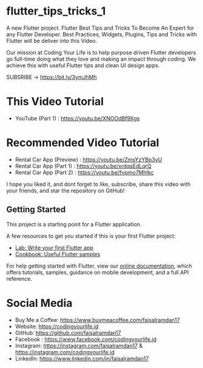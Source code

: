 # flutter_tips_tricks_1

A new Flutter project. Flutter Best Tips and Tricks To Become An Expert for any Flutter Developer. Best Practices, Widgets, Plugins, Tips and Tricks with Flutter will be deliver into this Video. 

Our mission at Coding Your Life is to help purpose driven Flutter developers go full-time doing what they love and making an impact through coding. We achieve this with useful Flutter tips and clean UI design apps.

SUBSRIBE → https://bit.ly/3ymJhMh

# This Video Tutorial
- YouTube (Part 1) : https://youtu.be/XNOOdBf9Xgs

# Recommended Video Tutorial
- Rental Car App (Preview) : https://youtu.be/ZmsYzYBp3yU
- Rental Car App (Part 1)  : https://youtu.be/xrdqsEdLqrQ
- Rental Car App (Part 2)  : https://youtu.be/fvpmo7MhIkc

I hope you liked it, and dont forget to like, subscribe, share this video with your friends, and star the repository on GitHub!

## Getting Started

This project is a starting point for a Flutter application.

A few resources to get you started if this is your first Flutter project:

- [Lab: Write your first Flutter app](https://flutter.dev/docs/get-started/codelab)
- [Cookbook: Useful Flutter samples](https://flutter.dev/docs/cookbook)

For help getting started with Flutter, view our
[online documentation](https://flutter.dev/docs), which offers tutorials,
samples, guidance on mobile development, and a full API reference.

# Social Media
- Buy Me a Coffee: https://www.buymeacoffee.com/faisalramdan17
- Website: https://codingyourlife.id
- GitHub: https://github.com/faisalramdan17
- Facebook : https://www.facebook.com/codingyourlife.id
- Instagram: https://instagram.com/faisalramdan17 & https://instagram.com/codingyourlife.id
- LinkedIn: https://www.linkedin.com/in/faisalramdan17